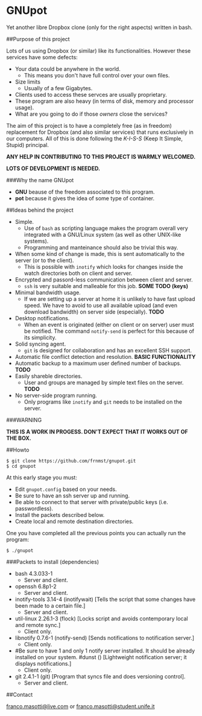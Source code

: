 GNUpot
======

Yet another libre Dropbox clone (only for the right aspects) written in bash. 

##Purpose of this project

Lots of us using Dropbox (or similar) like its functionalities. However 
these services have some defects:
- Your data could be anywhere in the world.
  - This means you don't have full control over your own files.
- Size limits
  - Usually of a few Gigabytes.
- Clients used to access these servces are usually proprietary.
- These program are also heavy (in terms of disk,  memory and processor usage).
- What are you going to do if those *owners* close the services?

The aim of this project is to have a completely free (as in freedom) 
replacement for Dropbox (and also similar services) that runs exclusively in 
our computers. All of this is done following the *K-I-S-S* (Keep It Simple, 
Stupid) principal.

**ANY HELP IN CONTRIBUTING TO THIS PROJECT IS WARMLY WELCOMED.**

**LOTS OF DEVELOPMENT IS NEEDED.**

###Why the name GNUpot

- **GNU** beause of the freedom associated to this program.
- **pot** because it gives the idea of some type of container.

##Ideas behind the project

- Simple.
  - Use of `bash` as scripting language makes the program overall very 
    integrated with a GNU/Linux system (as well as other UNIX-like systems). 
  - Programming and manteinance should also be trivial this way.
- When some kind of change is made, this is sent automatically to the server 
  (or to the client).
  - This is possible with `inotify` which looks for changes inside the watch 
    directories both on client and server.
- Encrypted and passord-less communication between client and server.
  - `ssh` is very suitable and malleable for this job. **SOME TODO (keys)**
- Minimal bandwidth usage.
  - If we are setting up a server at home it is unlikely to have fast upload 
    speed. We have to avoid to use all available upload (and even download 
    bandwidth) on server side (especially). **TODO**
- Desktop notifications.
  - When an event is originated (either on client or on server) user must be 
    notified. The command `notify-send` is perfect for this because of its 
    simplicity.
- Solid syncing agent.
  - `git` is designed for collaboration and has an excellent SSH support. 
- Automatic file conflict detection and resolution. **BASIC FUNCTIONALITY**
- Automatic backup to a maximum user defined number of backups. **TODO**
- Easily shareble directories.
  - User and groups are managed by simple text files on the server. **TODO**
- No server-side program running.
  - Only programs like `inotify` and `git` needs to be installed on the 
    server.

###WARNING

**THIS IS A WORK IN PROGESS. DON'T EXPECT THAT IT WORKS OUT OF THE BOX.**

##Howto

```
$ git clone https://github.com/frnmst/gnupot.git
$ cd gnupot
```
At this early stage you must:
- Edit `gnupot.config` based on your needs.
- Be sure to have an ssh server up and running.
- Be able to connect to that server with private/public keys (i.e. passwordless).
- Install the packets described below.
- Create local and remote destination directories.

One you have completed all the previous points you can actually run the program:
```
$ ./gnupot
```

###Packets to install (dependencies)

- bash 4.3.033-1
  - Server and client.
- openssh 6.8p1-2
  - Server and client.
- inotify-tools 3.14-4 (inotifywait) [Tells the script that some changes have 
  been made to a certain file.]
  - Server and client.
- util-linux 2.26.1-3 (flock) [Locks script and avoids contemporary local and
  remote sync.]
  - Client only.
- libnotify 0.7.6-1 (notify-send) [Sends notifications to notification server.]
  - Client only.
- #Be sure to have 1 and only 1 notify server installed. It should be already 
  installed on your system.
  #dunst () [Lightweight notification server; it displays notifications.]
  - Client only.
- git 2.4.1-1 (git) [Program that syncs file and does versioning control].
  - Server and client.

##Contact

franco.masotti@live.com or franco.masotti@student.unife.it
